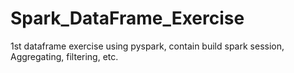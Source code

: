 # Spark_DataFrame_Exercise
1st dataframe exercise using pyspark, contain build spark session, Aggregating, filtering, etc.
